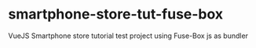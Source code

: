 # smartphone-store-tut-fuse-box
VueJS Smartphone store tutorial test project using Fuse-Box js as bundler
